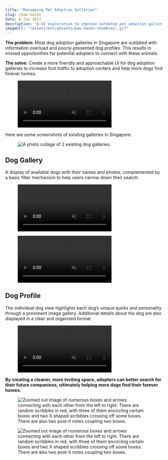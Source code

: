 ```yaml
---
title: "Revamping Pet Adoption Galleries"
slug: /paw-haven
date: 6 Jun 2023
description: "A UI exploration to improve outdated pet adoption galleries in Singapore"
imageUrl: "/assets/entryAssets/paw-haven-thumbnail.gif"
---
```


**The problem:** Most dog adoption galleries in Singapore are outdated with information overload and poorly-presented dog profiles. This results in missed opportunities for potential adopters to connect with these animals.

**The solve:** Create a more friendly and approachable UI for dog adoption galleries to increase foot traffic to adoption centers and help more dogs find forever homes.

<figure>
  <video className="image-container" autoPlay loop muted playsInline src="/assets/entryAssets/paw-haven-1.mp4">
</figure>

Here are some screenshots of existing galleries in Singapore.
<figure>
  <img className="image-container" src="/assets/entryAssets/paw-haven-2.png" alt="A photo collage of 2 existing dog galleries.">
</figure>

## Dog Gallery
A display of available dogs with their names and photos, complemented by a basic filter mechanism to help users narrow down their search.

<figure>
  <video autoPlay loop muted playsInline src="/assets/entryAssets/paw-haven-3.mp4" alt="An animation of viewing the dog gallery in a dog profile. The left section is the full information of the dog, while the right section is a photo gallery of the dog.">
</figure>

<figure>
  <video autoPlay loop muted playsInline src="/assets/entryAssets/paw-haven-4.mp4" alt="A screenshot of a website. There is a dark blue navigation on top, with the 'Gallery' page selected. Title: Adoption Gallery. Subtitle: Our furry companions eagerly await their chance to bring endless joy to cozy and welcoming homes. If one of our stories tug at your heartstrings, a little love tap on the [heart] is all it takes. When you're ready to make memories together, that same [heart] on the top-right is your ticket to setting up a meet-and-greet. Below this there is a yellow filter button, with a bunch of selected options on the right: female, HDB Approved, and vaccinated. There is a small text which says showing 5 of 42 dogs. The remaining page is a three column by two row grid, with a total of 5 dogs. Each cell has a dog photo, the dog's name, and a grey heart. One of the cell's heart is red instead of grey.">
</figure>

## Dog Profile
The individual dog view highlights each dog’s unique quirks and personality through a prominent image gallery. Additional details about the dog are also displayed in a clear and organized format. 

<figure>
  <video autoPlay loop muted playsInline src="/assets/entryAssets/paw-haven-1.mp4" alt="An animation of viewing the dog gallery in a dog profile. The left section is the full information of the dog, while the right section is a photo gallery of the dog.">
</figure>

**By creating a cleaner, more inviting space, adopters can better search for their future companions, ultimately helping more dogs find their forever homes.**

<figure>
  <img src="/assets/entryAssets/paw-haven-5.png" alt="Zoomed out image of numerous boxes and arrows connecting with each other from the left to right. There are random scribbles in red, with three of them encircling certain boxes and two X shaped scribbles crossing off some boxes. There are also two post-it notes coupling two boxes.">
</figure>

<figure>
  <img src="/assets/entryAssets/paw-haven-7.png" alt="Zoomed out image of numerous boxes and arrows connecting with each other from the left to right. There are random scribbles in red, with three of them encircling certain boxes and two X shaped scribbles crossing off some boxes. There are also two post-it notes coupling two boxes.">
</figure>